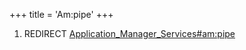 +++
title = 'Am:pipe'
+++

1.  REDIRECT
    [Application_Manager_Services#am:pipe](Application_Manager_Services#am:pipe "wikilink")
